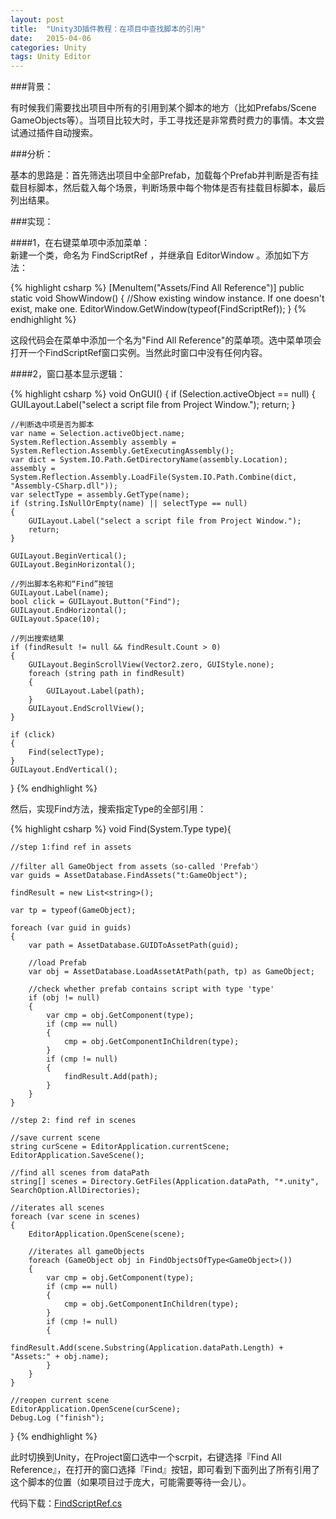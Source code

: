 ```yaml
---
layout: post
title:  "Unity3D插件教程：在项目中查找脚本的引用"
date:   2015-04-06
categories: Unity
tags: Unity Editor
---
```


###背景：

<!-- begin_summary -->

有时候我们需要找出项目中所有的引用到某个脚本的地方（比如Prefabs/Scene GameObjects等）。当项目比较大时，手工寻找还是非常费时费力的事情。本文尝试通过插件自动搜索。

<!-- end_summary -->

###分析：

基本的思路是：首先筛选出项目中全部Prefab，加载每个Prefab并判断是否有挂载目标脚本，然后载入每个场景，判断场景中每个物体是否有挂载目标脚本，最后列出结果。

###实现：

####1，在右键菜单项中添加菜单：<br>
新建一个类，命名为 FindScriptRef ，并继承自 EditorWindow 。添加如下方法：

{% highlight csharp %}
[MenuItem("Assets/Find All Reference")]
public static void ShowWindow()
{
    //Show existing window instance. If one doesn't exist, make one.
    EditorWindow.GetWindow(typeof(FindScriptRef));
}
{% endhighlight %}

这段代码会在菜单中添加一个名为"Find All Reference"的菜单项。选中菜单项会打开一个FindScriptRef窗口实例。当然此时窗口中没有任何内容。

####2，窗口基本显示逻辑：<br>

{% highlight csharp %}
void OnGUI()
{
    if (Selection.activeObject == null)
    {
        GUILayout.Label("select a script file from Project Window.");
        return;
    }

    //判断选中项是否为脚本
    var name = Selection.activeObject.name;
    System.Reflection.Assembly assembly = System.Reflection.Assembly.GetExecutingAssembly();
    var dict = System.IO.Path.GetDirectoryName(assembly.Location);
    assembly = System.Reflection.Assembly.LoadFile(System.IO.Path.Combine(dict, "Assembly-CSharp.dll"));
    var selectType = assembly.GetType(name);
    if (string.IsNullOrEmpty(name) || selectType == null)
    {
        GUILayout.Label("select a script file from Project Window.");
        return;
    }
    
    GUILayout.BeginVertical();
    GUILayout.BeginHorizontal();

    //列出脚本名称和“Find”按钮
    GUILayout.Label(name);
    bool click = GUILayout.Button("Find");
    GUILayout.EndHorizontal();
    GUILayout.Space(10);

    //列出搜索结果
    if (findResult != null && findResult.Count > 0)
    {
        GUILayout.BeginScrollView(Vector2.zero, GUIStyle.none);
        foreach (string path in findResult)
        {
            GUILayout.Label(path);
        }
        GUILayout.EndScrollView();
    }

    if (click)
    {
        Find(selectType);
    }
    GUILayout.EndVertical();
}
{% endhighlight %}

然后，实现Find方法，搜索指定Type的全部引用：

{% highlight csharp %}
void Find(System.Type type){

    //step 1:find ref in assets

    //filter all GameObject from assets（so-called 'Prefab'）
    var guids = AssetDatabase.FindAssets("t:GameObject");

    findResult = new List<string>();

    var tp = typeof(GameObject);

    foreach (var guid in guids)
    {
        var path = AssetDatabase.GUIDToAssetPath(guid);

        //load Prefab
        var obj = AssetDatabase.LoadAssetAtPath(path, tp) as GameObject;

        //check whether prefab contains script with type 'type'
        if (obj != null)
        {
            var cmp = obj.GetComponent(type);
            if (cmp == null)
            {
                cmp = obj.GetComponentInChildren(type);
            }
            if (cmp != null)
            {
                findResult.Add(path);
            }
        }
    }

    //step 2: find ref in scenes

    //save current scene
    string curScene = EditorApplication.currentScene;
    EditorApplication.SaveScene();

    //find all scenes from dataPath
    string[] scenes = Directory.GetFiles(Application.dataPath, "*.unity", SearchOption.AllDirectories);

    //iterates all scenes 
    foreach (var scene in scenes)
    {
        EditorApplication.OpenScene(scene);

        //iterates all gameObjects
        foreach (GameObject obj in FindObjectsOfType<GameObject>())
        {
            var cmp = obj.GetComponent(type);
            if (cmp == null)
            {
                cmp = obj.GetComponentInChildren(type);
            }
            if (cmp != null)
            {
                findResult.Add(scene.Substring(Application.dataPath.Length) + "Assets:" + obj.name);
            }
        }
    }

    //reopen current scene
    EditorApplication.OpenScene(curScene);
    Debug.Log ("finish");
}
{% endhighlight %}

此时切换到Unity，在Project窗口选中一个scrpit，右键选择『Find All Reference』，在打开的窗口选择『Find』按钮，即可看到下面列出了所有引用了这个脚本的位置（如果项目过于庞大，可能需要等待一会儿）。

代码下载：[FindScriptRef.cs](/files/FindScriptRef.cs "FindScriptRef.cs")
